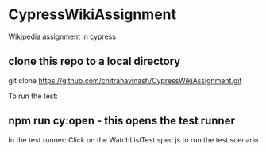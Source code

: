# CypressWikiAssignment

Wikipedia assignment in cypress

## clone this repo to a local directory

git clone https://github.com/chitrahavinash/CypressWikiAssignment.git

To run the test:

## npm run cy:open - this opens the test runner

In the test runner: Click on the WatchListTest.spec.js to run the test scenario
